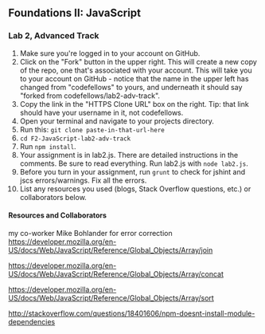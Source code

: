 ## Foundations II: JavaScript

### Lab 2, Advanced Track

1. Make sure you're logged in to your account on GitHub.
2. Click on the "Fork" button in the upper right. This will create a new copy of the repo, one that's associated with your account. This will take you to your account on GitHub - notice that the name in the upper left has changed from "codefellows" to yours, and underneath it should say "forked from codefellows/lab2-adv-track".
3. Copy the link in the "HTTPS Clone URL" box on the right. Tip: that link should have your username in it, not codefellows.
4. Open your terminal and navigate to your projects directory.
5. Run this: `git clone paste-in-that-url-here`
6. `cd F2-JavaScript-lab2-adv-track`
7. Run `npm install`.
8. Your assignment is in lab2.js. There are detailed instructions in the
comments. Be sure to read everything. Run lab2.js with `node lab2.js`.
9. Before you turn in your assignment, run `grunt` to check for jshint and jscs errors/warnings. Fix all the errors.
10. List any resources you used (blogs, Stack Overflow questions, etc.) or collaborators below.


#### Resources and Collaborators

my co-worker Mike Bohlander for error correction
https://developer.mozilla.org/en-US/docs/Web/JavaScript/Reference/Global_Objects/Array/join

https://developer.mozilla.org/en-US/docs/Web/JavaScript/Reference/Global_Objects/Array/concat

https://developer.mozilla.org/en-US/docs/Web/JavaScript/Reference/Global_Objects/Array/sort

http://stackoverflow.com/questions/18401606/npm-doesnt-install-module-dependencies